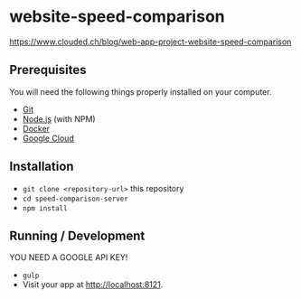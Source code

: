 # website-speed-comparison

https://www.clouded.ch/blog/web-app-project-website-speed-comparison


## Prerequisites

You will need the following things properly installed on your computer.

* [Git](https://git-scm.com/)
* [Node.js](https://nodejs.org/) (with NPM)
* [Docker](www.docker.com/)
* [Google Cloud](https://cloud.google.com/sdk/)

## Installation

* `git clone <repository-url>` this repository
* `cd speed-comparison-server`
* `npm install`

## Running / Development

YOU NEED A GOOGLE API KEY!

* `gulp`
* Visit your app at [http://localhost:8121](http://localhost:8121).





